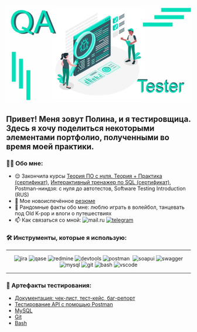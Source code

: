 ![Header](https://github.com/PolinaShurupovatest/PolinaShurupovatest/blob/main/assets/berita-383-memahami-peran-qa-tester-20201230-105658.jpg)
--
## Привет! Меня зовут Полина, и я тестировщица. Здесь я хочу поделиться некоторыми элементами портфолио, полученными во время моей практики.

### 👨‍💻 Обо мне:
<ul>
<li> 😌 Закончила курсы <a href="https://stepik.org/certificate/647a1a6b71bb92cdc2fc7750ff0b79baf4873122.png">Теория ПО с нуля. Теория + Практика (сертификат)</a>, <a href="https://stepik.org/certificate/8339d84741968ec2dfd9e82c55e3b5fccc37d023.png">Интерактивный тренажер по SQL (сертификат)</a>, Postman-ниндзя: c нуля до автотестов, Software Testing Introduction (RUS) </li>
<li>📙 Мое новоиспечённое <a href="https://drive.google.com/file/d/1GoxJfRNYe72Dk4xkv3vShFQviefpnJmB/view?usp=sharing">резюме</a></li> 
<li>🧣 Рандомные факты обо мне: люблю играть в волейбол, танцевать под Old K-pop и влоги о путешествиях </li>
<li>📫 Как связаться со мной: <img src="https://upload.wikimedia.org/wikipedia/commons/5/51/Mail.Ru_Logo_2018_new.png" title="pelageya_shurupova@mail.ru" width="55" height="20" alt="mail.ru"/> <a href="https://t.me/Polina20Syrup" target="_blank"> <img src="https://259506.selcdn.ru/sites-static/site532284/2548a06b-9781-4c5b-b044-6c4b65a5793b/2548a06b-9781-4c5b-b044-6c4b65a5793b-6179692.jpeg" width="60" height="20" alt="telegram" /> </a> </li>
</ul>

### 🛠 Инструменты, которые я использую:
---
<div>
<p align="center">
<p align="center">
  <img src="https://cdn.jsdelivr.net/gh/devicons/devicon/icons/jira/jira-original.svg" title="jira" alt="jira" width="40" height="40"/>
  <img src="https://luna1.co/eb0187.png" title="qase" alt="qase" width="40" height="40"/>
  <img src="https://cogitech.pl/wp-content/uploads/2023/04/2560px-Redmine_logo.svg.png" title="redmine" alt="redmine" width="40" height="40"/>
  <img src="https://d33wubrfki0l68.cloudfront.net/38b5c953a4667366685d55db55d057c86db1fc54/a0fdc/static/acae6b24d940347661ca901ea07f47c1/chrome-dev-logo-icon.png" title="devtools" alt="devtools" width="40" height="40"/>
  <img src="https://seeklogo.com/images/P/postman-logo-0087CA0D15-seeklogo.com.png" title="postman" alt="postman" width="40" height="40"/>&nbsp
  <img src="https://encrypted-tbn0.gstatic.com/images?q=tbn:ANd9GcTDLj-17hLuPse4K5lo4VLNFRn89rjLSB-KKIZMdNjB0Q&s" title="soapui" alt="soapui" width="40" height="40"/>
  <img src="https://user-images.githubusercontent.com/98197909/222990768-452ebe01-9134-48af-b539-3dc9ef1eb179.png" title="swagger" alt="swagger" width="40" height="40"/><img src="https://cdn.jsdelivr.net/gh/devicons/devicon/icons/mysql/mysql-original.svg" title="mysql" alt="mysql" width="40" height="40"/>
  <img src="https://cdn.jsdelivr.net/gh/devicons/devicon/icons/git/git-original.svg" title="git" alt="git" width="40" height="40"/>
  <img src="https://upload.wikimedia.org/wikipedia/commons/thumb/4/4b/Bash_Logo_Colored.svg/1024px-Bash_Logo_Colored.svg.png?20180723054350" title="bash" alt="bash" width="40" height="40"/>
  <img src="https://cdn.jsdelivr.net/gh/devicons/devicon/icons/vscode/vscode-original.svg" title="vscode" alt="vscode" width="40" height="40"/>
</div>

---

### 📁 Артефакты тестирования:
<p> 
 <ul>
<li>  <a href="https://github.com/osukhorukova/web_testing">Документация: чек-лист, тест-кейс, баг-репорт</a>  </li>
<li>  <a href="https://github.com/osukhorukova/api_testing"> Тестирование API с помощью Postman </a>   </li>
<li> <a href="https://github.com/osukhorukova/sql">MySQL</a>   </li>
<li> <a href="https://github.com/osukhorukova/git"> Git </a> </li>
<li> <a href="https://github.com/osukhorukova/git"> Bash </a> </li>
</ul>
</p>